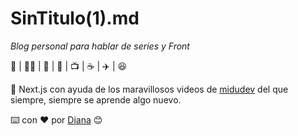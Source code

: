 # SinTitulo(1).md

_Blog personal para hablar de series y Front_

💜 | 🏳️‍🌈 | 🖖 | 📸 | 📺 | ☕ | ✈️ | 😆

:hammer: Next.js con ayuda de los maravillosos videos de [midudev](http://github.com/midudev) del que siempre, siempre se aprende algo nuevo.

⌨️ con ❤️ por [Diana](https://github.com/dianait) 😊
